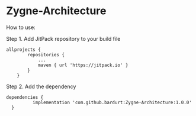 # Zygne-Architecture



How to use:

Step 1. Add JitPack repository to your build file
```
allprojects {
		repositories {
			...
			maven { url 'https://jitpack.io' }
		}
	}
  ```
  
  Step 2. Add the dependency
  ```
  dependencies {
	        implementation 'com.github.bardurt:Zygne-Architecture:1.0.0'
	}
  ```
